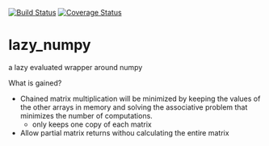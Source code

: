 
[![Build Status](https://travis-ci.org/kennethgoodman/lazy_numpy.svg?branch=master)](https://travis-ci.org/kennethgoodman/lazy_numpy)
[![Coverage Status](https://coveralls.io/repos/github/kennethgoodman/lazy_numpy/badge.svg?branch=master)](https://coveralls.io/github/kennethgoodman/lazy_numpy?branch=master)

# lazy_numpy
a lazy evaluated wrapper around numpy

What is gained?

* Chained matrix multiplication will be minimized by keeping the values of the other arrays in memory and solving the associative problem that minimizes the number of computations.
  - only keeps one copy of each matrix
* Allow partial matrix returns withou calculating the entire matrix
